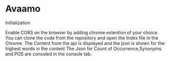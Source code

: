 # Avaamo
Initialization

Enable CORS on the browser by adding chrome extention of your choice.
You can clone the code from the repository and open the Index file in the Chrome.
The Content from the api is displayed and the json is shown for the highest words in the content
The Json for Count of Occurrence,Synonyms and POS are consoled in the console tab.
